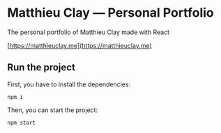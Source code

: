 # Matthieu Clay — Personal Portfolio

The personal portfolio of Matthieu Clay made with React

[https://matthieuclay.me](https://matthieuclay.me)

## Run the project

First, you have to install the dependencies:

```node
npm i
```

Then, you can start the project:

```node
npm start
```
